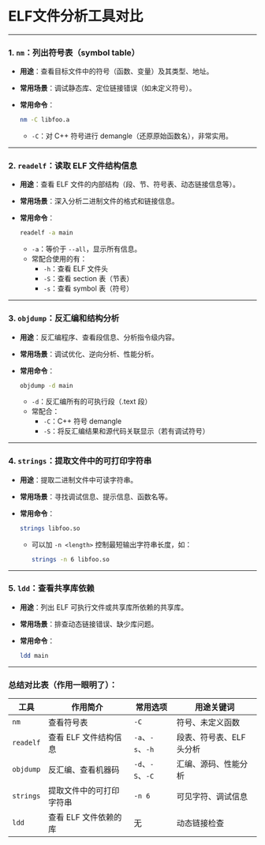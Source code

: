 # ELF文件分析工具对比

------

### 1. `nm`：**列出符号表（symbol table）**

- **用途**：查看目标文件中的符号（函数、变量）及其类型、地址。

- **常用场景**：调试静态库、定位链接错误（如未定义符号）。

- **常用命令**：

  ```bash
  nm -C libfoo.a
  ```

  - `-C`：对 C++ 符号进行 demangle（还原原始函数名），非常实用。

------

### 2. `readelf`：**读取 ELF 文件结构信息**

- **用途**：查看 ELF 文件的内部结构（段、节、符号表、动态链接信息等）。

- **常用场景**：深入分析二进制文件的格式和链接信息。

- **常用命令**：

  ```bash
  readelf -a main
  ```

  - `-a`：等价于 `--all`，显示所有信息。
  - 常配合使用的有：
    - `-h`：查看 ELF 文件头
    - `-S`：查看 section 表（节表）
    - `-s`：查看 symbol 表（符号）

------

### 3. `objdump`：**反汇编和结构分析**

- **用途**：反汇编程序、查看段信息、分析指令级内容。

- **常用场景**：调试优化、逆向分析、性能分析。

- **常用命令**：

  ```bash
  objdump -d main
  ```

  - `-d`：反汇编所有的可执行段（.text 段）
  - 常配合：
    - `-C`：C++ 符号 demangle
    - `-S`：将反汇编结果和源代码关联显示（若有调试符号）

------

### 4. `strings`：**提取文件中的可打印字符串**

- **用途**：提取二进制文件中可读字符串。

- **常用场景**：寻找调试信息、提示信息、函数名等。

- **常用命令**：

  ```bash
  strings libfoo.so
  ```

  - 可以加 `-n <length>` 控制最短输出字符串长度，如：

    ```bash
    strings -n 6 libfoo.so
    ```

------

### 5. `ldd`：**查看共享库依赖**

- **用途**：列出 ELF 可执行文件或共享库所依赖的共享库。

- **常用场景**：排查动态链接错误、缺少库问题。

- **常用命令**：

  ```bash
  ldd main
  ```

------

### 总结对比表（作用一眼明了）：

| 工具      | 作用简介                 | 常用选项         | 用途关键词              |
| --------- | ------------------------ | ---------------- | ----------------------- |
| `nm`      | 查看符号表               | `-C`             | 符号、未定义函数        |
| `readelf` | 查看 ELF 文件结构信息    | `-a`、`-s`、`-h` | 段表、符号表、ELF头分析 |
| `objdump` | 反汇编、查看机器码       | `-d`、`-S`、`-C` | 汇编、源码、性能分析    |
| `strings` | 提取文件中的可打印字符串 | `-n 6`           | 可见字符、调试信息      |
| `ldd`     | 查看 ELF 文件依赖的库    | 无               | 动态链接检查            |


